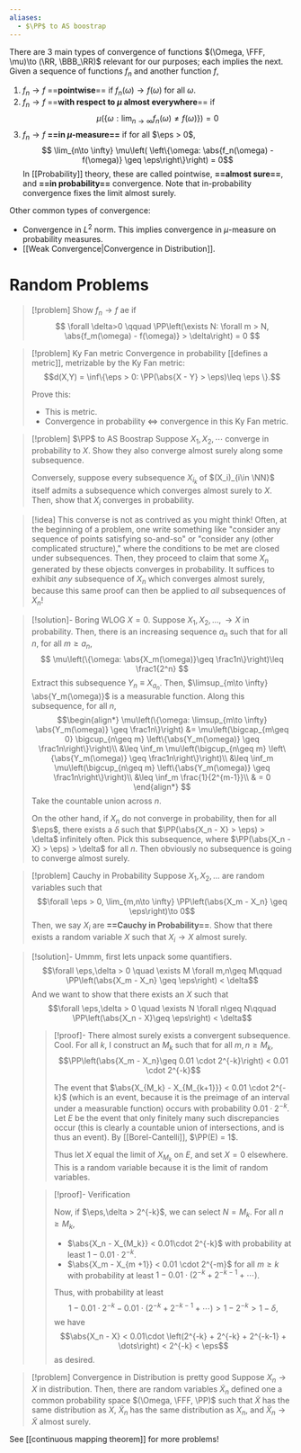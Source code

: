 ```yaml
---
aliases:
  - $\PP$ to AS boostrap
---
```

There are $3$ main types of convergence of functions $(\Omega, \FFF, \mu)\to (\RR, \BBB_\RR)$ relevant for our purposes; each implies the next. Given a sequence of functions $f_n$ and another function $f$,
1. $f_n\to f$ ==**pointwise**== if $f_n(\omega)\to f(\omega)$ for all $\omega$.
2. $f_n\to f$ ==**with respect to $\mu$ almost everywhere**== if$$\mu\left( \left\{\omega: \lim_{n\to\infty} f_n(\omega) \neq f(\omega)\right\}\right) = 0$$
3. $f_n\to f$ **==in $\mu$-measure==** if for all $\eps > 0$, $$ \lim_{n\to \infty} \mu\left( \left\{\omega: \abs{f_n(\omega) - f(\omega)} \geq \eps\right\}\right) = 0$$
In [[Probability]] theory, these are called pointwise, **==almost sure==**, and **==in probability==** convergence. Note that in-probability convergence fixes the limit almost surely.

Other common types of convergence:
 - Convergence in $L^2$ norm. This implies convergence in $\mu$-measure on probability measures.
 - [[Weak Convergence|Convergence in Distribution]].

# Random Problems

>[!problem]
> Show $f_n\to f$ ae if $$
> 	\forall \delta>0 \qquad \PP\left(\exists N: \forall m > N, \abs{f_m(\omega) - f(\omega)} > \delta\right) = 0
> $$

>[!problem] Ky Fan metric
>Convergence in probability [[defines a metric]], metrizable by the Ky Fan metric:$$d(X,Y) = \inf\{\eps > 0: \PP(\abs{X - Y} > \eps)\leq \eps \}.$$
>
>Prove this:
> - This is metric.
> - Convergence in probability $\iff$ convergence in this Ky Fan metric.

>[!problem] $\PP$ to AS Boostrap
>Suppose $X_1, X_2,\cdots$ converge in probability to $X$. Show they also converge almost surely along some subsequence.
>
>Conversely, suppose every subsequence $X_{i_k}$ of $(X_i)_{i\in \NN}$ itself admits a subsequence which converges almost surely to $X$. Then, show that $X_i$ converges in probability.

> [!idea]
> This converse is not as contrived as you might think! Often, at the beginning of a problem, one write something like "consider any sequence of points satisfying so-and-so" or "consider any (other complicated structure)," where the conditions to be met are closed under subsequences. Then, they proceed to claim that some $X_n$ generated by these objects converges in probability. It suffices to exhibit *any* subsequence of $X_n$ which converges almost surely, because this same proof can then be applied to *all* subsequences of $X_n$!

> [!solution]- Boring
> WLOG $X = 0$. Suppose $X_1, X_2,\dots,\to X$ in probability. Then, there is an increasing sequence $a_n$ such that for all $n$, for all $m \geq a_n$, 
> $$
> 	\mu\left(\{\omega: \abs{X_m(\omega)}\geq \frac1n\}\right)\leq \frac1{2^n}
> $$
> Extract this subsequence $Y_n \equiv X_{a_n}$. Then, $\limsup_{m\to \infty} \abs{Y_m(\omega)}$ is a measurable function. Along this subsequence, for all $n$,
> $$\begin{align*}
> 	\mu\left(\{\omega: \limsup_{m\to \infty} \abs{Y_m(\omega)} \geq \frac1n\}\right) &= \mu\left(\bigcap_{m\geq 0} \bigcup_{n\geq m} \left\{\abs{Y_m(\omega)} \geq \frac1n\right\}\right)\\
> 	&\leq \inf_m \mu\left(\bigcup_{n\geq m} \left\{\abs{Y_m(\omega)} \geq \frac1n\right\}\right)\\
> 	&\leq \inf_m \mu\left(\bigcup_{n\geq m} \left\{\abs{Y_m(\omega)} \geq \frac1n\right\}\right)\\
> 	&\leq \inf_m \frac{1}{2^{m-1}}\\
> 	& = 0
> 	\end{align*} 
> $$
> Take the countable union across $n$.
> 
> On the other hand, if $X_n$ do not converge in probability, then for all $\eps$, there exists a $\delta$ such that $\PP(\abs{X_n - X} > \eps) > \delta$ infinitely often. Pick this subsequence, where $\PP(\abs{X_n - X} > \eps) > \delta$ for all $n$. Then obviously no subsequence is going to converge almost surely.

>[!problem] Cauchy in Probability
>Suppose $X_1, X_2, \dots$ are random variables such that
>$$\forall \eps > 0, \lim_{m,n\to \infty} \PP\left(\abs{X_m - X_n} \geq \eps\right)\to 0$$
>Then, we say $X_i$ are **==Cauchy in Probability==**. Show that there exists a random variable $X$ such that $X_i\to X$ almost surely.

> [!solution]-
> Ummm, first lets unpack some quantifiers.
>$$\forall \eps,\delta > 0 \quad \exists M \forall m,n\geq M\qquad \PP\left(\abs{X_m - X_n} \geq \eps\right) < \delta$$
>And we want to show that there exists an $X$ such that
>$$\forall \eps,\delta > 0 \quad \exists N \forall n\geq N\qquad \PP\left(\abs{X_n - X}\geq \eps\right) < \delta$$
>
>> [!proof]- There almost surely exists a convergent subsequence.
>>Cool. For all $k$, I construct an $M_k$ such that for all $m,n\geq M_k$, $$\PP\left(\abs{X_m - X_n}\geq 0.01 \cdot 2^{-k}\right) < 0.01 \cdot 2^{-k}$$
>>
>>The event that $\abs{X_{M_k} - X_{M_{k+1}}} < 0.01 \cdot 2^{-k}$ (which is an event, because it is the preimage of an interval under a measurable function) occurs with probability $0.01 \cdot 2^{-k}$. Let $E$ be the event that only finitely many such discrepancies occur (this is clearly a countable union of intersections, and is thus an event). By [[Borel-Cantelli]], $\PP(E) = 1$.
>>
>>Thus let $X$ equal the limit of $X_{M_k}$ on $E$, and set $X = 0$ elsewhere. This is a random variable because it is the limit of random variables.
>
>>[!proof]- Verification
>> 
>> Now, if $\eps,\delta > 2^{-k}$, we can select $N = M_k$. For all $n\geq M_k$, 
>> - $\abs{X_n - X_{M_k}} < 0.01\cdot 2^{-k}$ with probability at least $1 - 0.01\cdot 2^{-k}$.
>> - $\abs{X_m - X_{m +1}} < 0.01 \cdot 2^{-m}$ for all $m\geq k$ with probability at least $1 - 0.01\cdot \left(2^{-k} + 2^{-k-1} + \cdots\right)$.
>>   
>>Thus, with probability at least
>>$$1 - 0.01\cdot 2^{-k} - 0.01\cdot \left(2^{-k} + 2^{-k-1} + \cdots\right) > 1 -  2^{-k} > 1 - \delta,$$
>>we have
>>$$\abs{X_n - X} < 0.01\cdot \left(2^{-k} + 2^{-k} + 2^{-k-1} + \dots\right) < 2^{-k} < \eps$$
>>as desired.

>[!problem] Convergence in Distribution is pretty good
>Suppose $X_n\to X$ in distribution. Then, there are random variables $\tilde{X}_n$ defined one a common probability space $(\Omega, \FFF, \PP)$ such that $\tilde{X}$ has the same distribution as $X$, $\tilde{X}_n$ has the same distribution as $X_n$, and $\tilde{X}_n\to \tilde{X}$ almost surely.

See [[continuous mapping theorem]] for more problems!
